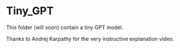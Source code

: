 # Tiny_GPT
This folder (will soon) contain a tiny GPT model.

Thanks to Andrej Karpathy for the very instructive explanation video.
